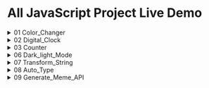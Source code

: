 # All JavaScript Project Live Demo
<details >
<summary>01 Color_Changer</summary>
<br>


    
https://github.com/user-attachments/assets/fed994fd-5114-4d0a-8586-3241df858b4e



<br>

 * ### Get Source Code
      [Open Source Code](https://github.com/KanchanCS/js-project/tree/main/01_colorChanger)
</details>

<details >
<summary>02 Digital_Clock</summary>


</details>

<details >
<summary>03 Counter</summary>

  


</details>

<details >
<summary>06 Dark_light_Mode</summary>
<br>


    
https://github.com/user-attachments/assets/db2c3d3d-3813-4b4e-aa33-554214ccf4e2
    
    
   * ### Get Source Code
   [Open Source Code](https://github.com/KanchanCS/js-project/tree/main/06_Dark_Light_mode)

</details>
<details >
<summary>07 Transform_String</summary>
<br>


         
https://github.com/user-attachments/assets/9027ad8e-0dbc-4127-83e7-08f3abb0106d
    
    
  * ### Get Source Code
    [Open Source Code](https://github.com/KanchanCS/js-project/tree/main/07_String_Transform)

</details>
<details>
<summary>08 Auto_Type</summary>
<br>
         

https://github.com/user-attachments/assets/c0851699-d2de-4210-aa43-aeb812f45eab


    
    
   * ### Get Source Code
   [Open Source Code](https://github.com/KanchanCS/js-project/tree/main/08_Auto_Typing)

</details>
<details>
<summary>09 Generate_Meme_API</summary>
<br>
         



https://github.com/user-attachments/assets/72874079-76c7-48ad-b0f0-dfc03a2d0abc



* `generatebtn` selects the "Generate Meme" button using its class `.btn.`
* `memeTitle` selects the `<h1>` element where the meme title will be displayed.
* `memeImage` selects the `<img>` element for the meme image.
* `authorOutput` selects the `<p>` element for the author's name.

#### 1. Fetch Data:
  * The `fetch()` function requests data from the `meme-api` URL for wholesome `memes: https://meme-api.com/gimme/wholesomememes.`
  * `.then(response => response.json())` parses the fetched response into JSON format.
    
#### 2. Extract and Display Meme Data:
  * The API returns an object containing `author`, `title`, and `url`. These are destructured into variables.
  * `memeTitle.innerText = title`: Updates the title of the meme.
  * `memeImage.src = url`: Sets the image `src` attribute to the URL of the meme.
  * `authorOutput.innerText = \`Meme by: ${author}: Displays the author's name below the meme.

#### 3.  `getMeme()` This function call ensures that a meme is loaded automatically when the page is first opened.
#### 4.  `Event Listener:`
      generatebtn.addEventListener('click', () => {
    getMeme()
   * Adds a `click` event listener to the "Generate Meme" button.
   * When clicked, it calls the `getMeme()` function to fetch and display a new meme.
})

## Key Features
  * Dynamic Fetching: Uses the Fetch API to get data from `https://meme-api.com/gimme/wholesomememes`.
  * Event Handling: Uses an event listener to handle button clicks.
  * Dynamic Content Update: Updates the webpage with new data (title, image, and author) every time a new meme is fetched.
    
   * ### Get Source Code
   [Open Source Code](https://github.com/KanchanCS/js-project/tree/main/09_Meme_Generate_API)

</details>







